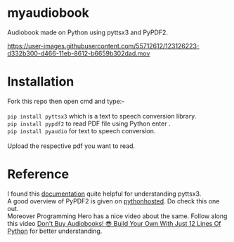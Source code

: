 # myaudiobook
Audiobook made on Python using pyttsx3 and PyPDF2.

https://user-images.githubusercontent.com/55712612/123126223-d332b300-d466-11eb-8612-b6659b302dad.mov

# Installation
Fork this repo then open cmd and type:-
<br>
<br>
`pip install pyttsx3` which is a text to speech conversion library.
<br>
`pip install pypdf2` to read PDF file using Python enter .
<br>
`pip install pyaudio` for text to speech conversion.
<br>
<br>
Upload the respective pdf you want to read.


# Reference
I found this [documentation](https://pyttsx3.readthedocs.io/en/latest/) quite helpful for understanding pyttsx3.
<br>
A good overview of PyPDF2 is given on [pythonhosted](https://pythonhosted.org/PyPDF2/). Do check this one out.
<br>
Moreover Programming Hero has a nice video about the same. 
Follow along this video [Don't Buy Audiobooks! 😎 Build Your Own With Just 12 Lines Of Python](https://www.youtube.com/watch?v=kyZ_5cvrXJI) for better understanding.
